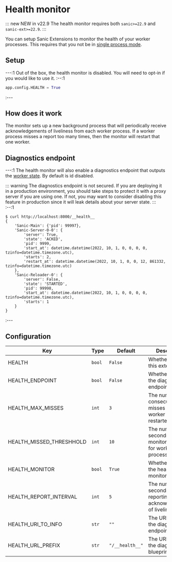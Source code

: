 # Health monitor

::: new NEW in v22.9
The health monitor requires both `sanic>=22.9` and `sanic-ext>=22.9`.
:::

You can setup Sanic Extensions to monitor the health of your worker processes. This requires that you not be in [single process mode](../../guide/deployment/manager.md#single-process-mode).

## Setup

---:1 Out of the box, the health monitor is disabled. You will need to opt-in if you would like to use it. :--:1
```python
app.config.HEALTH = True
```
:---

## How does it work

The monitor sets up a new background process that will periodically receive acknowledgements of liveliness from each worker process. If a worker process misses a report too many times, then the monitor will restart that one worker.

## Diagnostics endpoint

---:1 The health monitor will also enable a diagnostics endpoint that outputs the [worker state](../../guide/deployment/manager.md#worker-state). By default is id disabled.

::: warning
The diagnostics endpoint is not secured. If you are deploying it in a production environment, you should take steps to protect it with a proxy server if you are using one. If not, you may want to consider disabling this feature in production since it will leak details about your server state.
:::  
:--:1
```
$ curl http://localhost:8000/__health__
{
    'Sanic-Main': {'pid': 99997},
    'Sanic-Server-0-0': {
        'server': True,
        'state': 'ACKED',
        'pid': 9999,
        'start_at': datetime.datetime(2022, 10, 1, 0, 0, 0, 0, tzinfo=datetime.timezone.utc),
        'starts': 2,
        'restart_at': datetime.datetime(2022, 10, 1, 0, 0, 12, 861332, tzinfo=datetime.timezone.utc)
    },
    'Sanic-Reloader-0': {
        'server': False,
        'state': 'STARTED',
        'pid': 99998,
        'start_at': datetime.datetime(2022, 10, 1, 0, 0, 0, 0, tzinfo=datetime.timezone.utc),
        'starts': 1
    }
}
```
:---


## Configuration

| Key                        | Type   | Default         | Description                                                                 |
| -------------------------- | ------ | --------------- | --------------------------------------------------------------------------- |
| HEALTH                     | `bool` | `False`         | Whether to enable this extension.                                           |
| HEALTH_ENDPOINT            | `bool` | `False`         | Whether to enable the diagnostics endpoint.                                 |
| HEALTH_MAX_MISSES        | `int`  | `3`             | The number of consecutive misses before a worker process is restarted.      |
| HEALTH_MISSED_THRESHHOLD | `int`  | `10`            | The number of seconds the monitor checks for worker process health.         |
| HEALTH_MONITOR             | `bool` | `True`          | Whether to enable the health monitor.                                       |
| HEALTH_REPORT_INTERVAL   | `int`  | `5`             | The number of seconds between reporting each acknowledgement of liveliness. |
| HEALTH_URI_TO_INFO       | `str`  | `""`            | The URI path of the diagnostics endpoint.                                   |
| HEALTH_URL_PREFIX        | `str`  | `"/__health__"` | The URI prefix of the diagnostics blueprint.                                |
